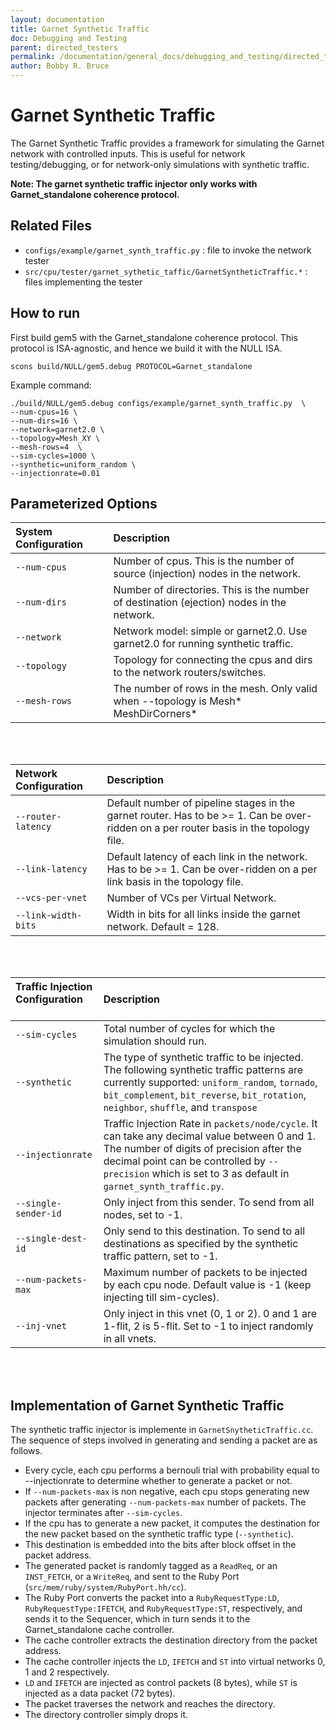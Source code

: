 ```yaml
---
layout: documentation
title: Garnet Synthetic Traffic
doc: Debugging and Testing
parent: directed_testers
permalink: /documentation/general_docs/debugging_and_testing/directed_testers/garnet_synthetic_traffic/
author: Bobby R. Bruce
---
```


# Garnet Synthetic Traffic

The Garnet Synthetic Traffic provides a framework for simulating the Garnet
network with controlled inputs. This is useful for network testing/debugging,
or for network-only simulations with synthetic traffic.

**Note: The garnet synthetic traffic injector only works with Garnet_standalone
coherence protocol.**

## Related Files

* `configs/example/garnet_synth_traffic.py` : file to invoke the network tester
* `src/cpu/tester/garnet_sythetic_taffic/GarnetSyntheticTraffic.*` : files
implementing the tester

## How to run

First build gem5 with the Garnet_standalone coherence protocol. This protocol
is ISA-agnostic, and hence we build it with the NULL ISA.

```
scons build/NULL/gem5.debug PROTOCOL=Garnet_standalone
```

Example command:

```
./build/NULL/gem5.debug configs/example/garnet_synth_traffic.py  \
--num-cpus=16 \
--num-dirs=16 \
--network=garnet2.0 \
--topology=Mesh_XY \
--mesh-rows=4  \
--sim-cycles=1000 \
--synthetic=uniform_random \
--injectionrate=0.01
```

## Parameterized Options

|System Configuration &nbsp; &nbsp; &nbsp;         |Description                                                                              |
|:---------------------|:----------------------------------------------------------------------------------------|
|`--num-cpus`          |Number of cpus. This is the number of source (injection) nodes in the network.           |
|`--num-dirs`          |Number of directories. This is the number of destination (ejection) nodes in the network.|
|`--network`           |Network model: simple or garnet2.0. Use garnet2.0 for running synthetic traffic.         |
|`--topology`          |Topology for connecting the cpus and dirs to the network routers/switches.               |
|`--mesh-rows`         |The number of rows in the mesh. Only valid when --topology is Mesh* MeshDirCorners*      |

<br>
<br>

|Network Configuration &nbsp;       |Description                                                                                                                             |
|:---------------------|:---------------------------------------------------------------------------------------------------------------------------------------|
|`--router-latency`    | Default number of pipeline stages in the garnet router. Has to be >= 1. Can be over-ridden on a per router basis in the topology file. |
|`--link-latency`      | Default latency of each link in the network. Has to be >= 1. Can be over-ridden on a per link basis in the topology file.              |
|`--vcs-per-vnet`      | Number of VCs per Virtual Network.                                                                                                     |
|`--link-width-bits`   | Width in bits for all links inside the garnet network. Default = 128.                                                                  |

<br>
<br>

|Traffic Injection Configuration &nbsp; &nbsp; &nbsp; &nbsp; &nbsp;  |Description |
|:---------------------|:-----------|
|`--sim-cycles`        | Total number of cycles for which the simulation should run. |
|`--synthetic`         | The type of synthetic traffic to be injected. The following synthetic traffic patterns are currently supported: `uniform_random`, `tornado`, `bit_complement`, `bit_reverse`, `bit_rotation`, `neighbor`, `shuffle`, and `transpose` |
|`--injectionrate`     | Traffic Injection Rate in `packets/node/cycle`. It can take any decimal value between 0 and 1. The number of digits of precision after the decimal point can be controlled by `--precision` which is set to 3 as default in `garnet_synth_traffic.py`. |
|`--single-sender-id`  | Only inject from this sender. To send from all nodes, set to -1. |
|`--single-dest-id`    | Only send to this destination. To send to all destinations as specified by the synthetic traffic pattern, set to -1. |
|`--num-packets-max`   | Maximum number of packets to be injected by each cpu node. Default value is -1 (keep injecting till sim-cycles). |
|`--inj-vnet`          | Only inject in this vnet (0, 1 or 2). 0 and 1 are 1-flit, 2 is 5-flit. Set to -1 to inject randomly in all vnets. |

<br>
<br>

## Implementation of Garnet Synthetic Traffic

The synthetic traffic injector is implemente in `GarnetSnytheticTraffic.cc`.
The sequence of steps involved in generating and sending a packet are as
follows.

* Every cycle, each cpu performs a bernouli trial with probability equal to
--injectionrate to determine whether to generate a packet or not.
* If `--num-packets-max` is non negative, each cpu stops generating new packets
after generating `--num-packets-max` number of packets. The injector terminates
after `--sim-cycles`.
* If the cpu has to generate a new packet, it computes the destination for the
new packet based on the synthetic traffic type (`--synthetic`).
* This destination is embedded into the bits after block offset in the packet
address.
* The generated packet is randomly tagged as a `ReadReq`, or an `INST_FETCH`,
or a `WriteReq`, and sent to the Ruby Port
(`src/mem/ruby/system/RubyPort.hh/cc`).
* The Ruby Port converts the packet into a `RubyRequestType:LD`,
`RubyRequestType:IFETCH`, and `RubyRequestType:ST`, respectively, and sends it
to the Sequencer, which in turn sends it to the Garnet_standalone cache
controller.
* The cache controller extracts the destination directory from the packet
address.
* The cache controller injects the `LD`, `IFETCH` and `ST` into virtual
networks 0, 1 and 2 respectively.
* `LD` and `IFETCH` are injected as control packets (8 bytes), while `ST` is
injected as a data packet (72 bytes).
* The packet traverses the network and reaches the directory.
* The directory controller simply drops it.
